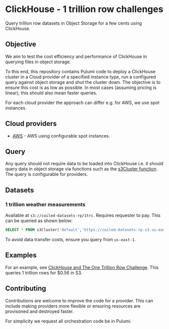 # ClickHouse - 1 trillion row challenges

Query trillion row datasets in Object Storage for a few cents using ClickHouse.

## Objective

We aim to test the cost efficiency and performance of ClickHouse in querying files in object storage.

To this end, this repository contains Pulumi code to deploy a ClickHouse cluster in a Cloud provider of a specified instance type, run a configured query against object storage and shut the cluster down. The objective is to ensure this cost is as low as possible. In most cases (assuming pricing is linear), this should also mean faster queries.

For each cloud provider the approach can differ e.g. for AWS, we use spot instances. 

## Cloud providers

- [AWS](./aws-starter/) - AWS using configurable spot instances.

## Query

Any query should not require data to be loaded into ClickHouse i.e. it should query data in object storage via functions such as the [s3Cluster function](https://clickhouse.com/docs/en/sql-reference/table-functions/s3Cluster). The query is configurable for providers.

## Datasets

### 1 trillion weather measurements

Available at `s3://coiled-datasets-rp/1trc`. Requires requester to pay. This can be queried as shown below:

```sql
SELECT * FROM s3Cluster('default','https://coiled-datasets-rp.s3.us-east-1.amazonaws.com/1trc/measurements-*.parquet', '<AWS_ACCESS_KEY_ID>', '<AWS_SECRET_ACCESS_KEY>', headers('x-amz-request-payer' = 'requester'))
```

To avoid data transfer costs, ensure you query from `us-east-1`.

## Examples

For an example, see [ClickHouse and The One Trillion Row Challenge](https://clickhouse.com/blog/clickhouse-1-trillion-row-challenge). This queries 1 trillion rows for $0.56 in S3.

## Contributing

Contributions are welcome to improve the code for a provider. This can include making providers more flexible or ensuring resources are provisoned and destroyed faster.

For simplicity we request all orchestration code be in Pulumi.
